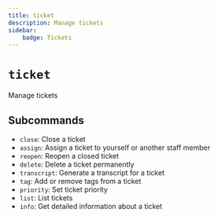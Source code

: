```yaml
---
title: ticket
description: Manage tickets
sidebar:
    badge: Tickets
---
```


# `ticket`

Manage tickets

## Subcommands

*   `close`: Close a ticket
*   `assign`: Assign a ticket to yourself or another staff member
*   `reopen`: Reopen a closed ticket
*   `delete`: Delete a ticket permanently
*   `transcript`: Generate a transcript for a ticket
*   `tag`: Add or remove tags from a ticket
*   `priority`: Set ticket priority
*   `list`: List tickets
*   `info`: Get detailed information about a ticket
